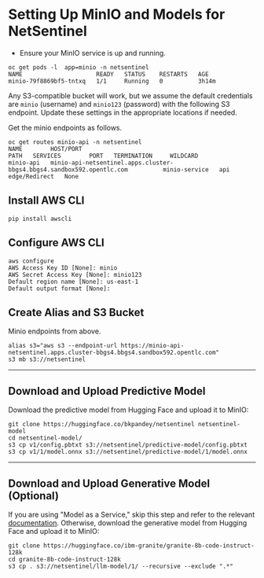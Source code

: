 # Setting Up MinIO and Models for NetSentinel

- Ensure your MinIO service is up and running.

```
oc get pods -l  app=minio -n netsentinel
NAME                     READY   STATUS    RESTARTS   AGE
minio-79f8869bf5-tntxq   1/1     Running   0          3h14m
```

Any S3-compatible bucket will work, but we assume the default credentials are `minio` (username) and `minio123` (password) with the following S3 endpoint. Update these settings in the appropriate locations if needed.

Get the minio endpoints as follows.

```
oc get routes minio-api -n netsentinel
NAME        HOST/PORT                                                               PATH   SERVICES        PORT   TERMINATION     WILDCARD
minio-api   minio-api-netsentinel.apps.cluster-bbgs4.bbgs4.sandbox592.opentlc.com          minio-service   api    edge/Redirect   None
```

## Install AWS CLI

```
pip install awscli
```

## Configure AWS CLI

```
aws configure
AWS Access Key ID [None]: minio
AWS Secret Access Key [None]: minio123
Default region name [None]: us-east-1
Default output format [None]:
```

## Create Alias and S3 Bucket

Minio endpoints from above.

```
alias s3="aws s3 --endpoint-url https://minio-api-netsentinel.apps.cluster-bbgs4.bbgs4.sandbox592.opentlc.com"
s3 mb s3://netsentinel
```

---

## Download and Upload Predictive Model

Download the predictive model from Hugging Face and upload it to MinIO:

```
git clone https://huggingface.co/bkpandey/netsentinel netsentinel-model
cd netsentinel-model/
s3 cp v1/config.pbtxt s3://netsentinel/predictive-model/config.pbtxt
s3 cp v1/1/model.onnx s3://netsentinel/predictive-model/1/model.onnx
```

---

## Download and Upload Generative Model (Optional)

If you are using "Model as a Service," skip this step and refer to the relevant [documentation](./model-as-a-service.md). Otherwise, download the generative model from Hugging Face and upload it to MinIO:

```
git clone https://huggingface.co/ibm-granite/granite-8b-code-instruct-128k
cd granite-8b-code-instruct-128k
s3 cp . s3://netsentinel/llm-model/1/ --recursive --exclude ".*"
```
